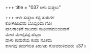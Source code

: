 +++
title = "037 ಆಳು ಸುತ್ತಲು"

+++
ಆಳು ಸುತ್ತಲು ಕಟ್ಟಿ ತುರುಗಳ  
ಕೋಳಹಿಡಿದರು ಬೊಬ್ಬಿರಿದು ಗೋ  
ಪಾಲರಾಂತರೆ ಕಾದಿದರು ಕಡಿಖಂಡಮುಯವಾಗೆ  
ಮೇಲೆ ಮೇಲೈತಪ್ಪ ಹೆಬ್ಬಲ  
ದಾಳು ಕುದುರೆಯ ಕಂಡು ನೂಕದು  
ಕಾಳಗವು ತಮಗೆನುತ ತಿರುಗಿತು ಗೋವರುಳಿದವರು      ॥37॥